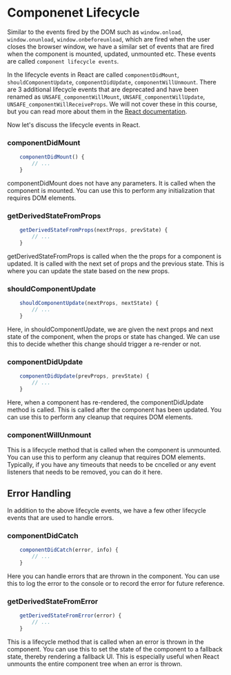 # Componenet Lifecycle

Similar to the events fired by the DOM such as `window.onload`, `window.onunload`, `window.onbeforeunload`, which are fired when the user closes the browser window, we have a similar set of events that are fired when the component is mounted, updated, unmounted etc. These events are called `component lifecycle events`.

In the lifecycle events in React are called `componentDidMount`, `shouldComponentUpdate`, `componentDidUpdate`, `componentWillUnmount`. There are 3 additional lifecycle events that are deprecated and have been renamed as `UNSAFE_componentWillMount`, `UNSAFE_componentWillUpdate`, `UNSAFE_componentWillReceiveProps`. We will not cover these in this course, but you can read more about them in the [React documentation](https://reactjs.org/docs/react-component.html).

Now let's discuss the lifecycle events in React.

### componentDidMount

```jsx
    componentDidMount() {
        // ...
    }
```

componentDidMount does not have any parameters. It is called when the component is mounted. You can use this to perform any initialization that requires DOM elements.

### getDerivedStateFromProps

```jsx
    getDerivedStateFromProps(nextProps, prevState) {
        // ...
    }
```

getDerivedStateFromProps is called when the the props for a component is updated. It is called with the next set of props and the previous state. This is where you can update the state based on the new props.

### shouldComponentUpdate

```jsx
    shouldComponentUpdate(nextProps, nextState) {
        // ...
    }
```

Here, in shouldComponentUpdate, we are given the next props and next state of the component, when the props or state has changed. We can use this to decide whether this change should trigger a re-render or not.


### componentDidUpdate

```jsx
    componentDidUpdate(prevProps, prevState) {
        // ...
    }
```

Here, when a component has re-rendered, the componentDidUpdate method is called. This is called after the component has been updated. You can use this to perform any cleanup that requires DOM elements.


### componentWillUnmount

This is a lifecycle method that is called when the component is unmounted. You can use this to perform any cleanup that requires DOM elements. Typically, if you have any timeouts that needs to be cncelled or any event listeners that needs to be removed, you can do it here.

## Error Handling

In addition to the above lifecycle events, we have a few other lifecycle events that are used to handle errors.

### componentDidCatch

```jsx
    componentDidCatch(error, info) {
        // ...
    }
```

Here you can handle errors that are thrown in the component. You can use this to log the error to the console or to record the error for future reference.

### getDerivedStateFromError

```jsx
    getDerivedStateFromError(error) {
        // ...
    }
```

This is a lifecycle method that is called when an error is thrown in the component. You can use this to set the state of the component to a fallback state, thereby rendering a fallback UI. This is especially useful when React unmounts the entire component tree when an error is thrown.